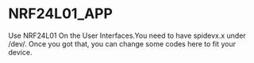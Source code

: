 # NRF24L01_APP
Use NRF24L01 On the User Interfaces.You need to have spidevx.x under /dev/. Once you got that, you can change some codes here to
fit your device.
